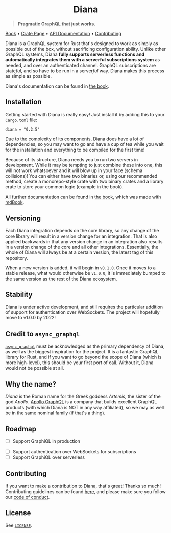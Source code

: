 <h1 align="center">Diana</h1>

> **Pragmatic GraphQL that just works.**

[Book][book] • [Crate Page][crate] • [API Documentation][docs] • [Contributing][contrib]

Diana is a GraphQL system for Rust that's designed to work as simply as possible out of the box, without sacrificing configuration ability. Unlike other GraphQL systems, Diana **fully supports serverless functions and automatically integrates them with a serverful subscriptions system** as needed, and over an authenticated channel. GraphQL subscriptions are state*ful*, and so have to be run in a server*ful* way. Diana makes this process as simple as possible.

Diana's documentation can be found in [the book][book].

## Installation

Getting started with Diana is really easy! Just install it by adding this to your `Cargo.toml` file:

```
diana = "0.2.5"
```

Due to the complexity of its components, Diana does have a lot of dependencies, so you may want to go and have a cup of tea while you wait for the installation and everything to be compiled for the first time!

Because of its structure, Diana needs you to run two servers in development. While it may be tempting to just combine these into one, this will not work whatsoever and it will blow up in your face (schema collisions)! You can either have two binaries or, using our recommended method, create a monorepo-style crate with two binary crates and a library crate to store your common logic (example in the book).

All further documentation can be found in [the book][book], which was made with [mdBook](https://rust-lang.github.io/mdBook/index.html).

## Versioning

Each Diana integration depends on the core library, so any change of the core library will result in a version change for an integration. That is also applied backwards in that any version change in an integration also results in a version change of the core and all other integrations. Essentially, the whole of Diana will always be at a certain version, the latest tag of this repository.

When a new version is added, it will begin in `v0.1.0`. Once it moves to a stable release, what would otherwise be `v1.0.0`, it is immediately bumped to the same version as the rest of the Diana ecosystem.

## Stability

Diana is under active development, and still requires the particular addition of support for authentication over WebSockets. The project will hopefully move to v1.0.0 by 2022!

## Credit to `async_graphql`

[`async_graphql`](https://github.com/async-graphql/async-graphql) must be acknowledged as the primary dependency of Diana, as well as the biggest inspiration for the project. It is a fantastic GraphQL library for Rust, and if you want to go beyond the scope of Diana (which is more high-level), this should be your first port of call. Without it, Diana would not be possible at all.

## Why the name?

_Diana_ is the Roman name for the Greek goddess _Artemis_, the sister of the god _Apollo_. [Apollo GraphQL](https://www.apollographql.com/) is a company that builds excellent GraphQL products (with which Diana is NOT in any way affiliated), so we may as well be in the same nominal family (if that's a thing).

## Roadmap

-   [ ] Support GraphiQL in production

*   [ ] Support authentication over WebSockets for subscriptions
*   [ ] Support GraphiQL over serverless

## Contributing

If you want to make a contribution to Diana, that's great! Thanks so much! Contributing guidelines can be found [here](contrib), and please make sure you follow our [code of conduct](CODE_OF_CONDUCT.md).

## License

See [`LICENSE`](./LICENSE).

[book]: https://diana-graphql.github.io
[crate]: https://crates.io/crates/diana
[docs]: https://docs.rs/diana
[contrib]: ./CONTRIBUTING.md
